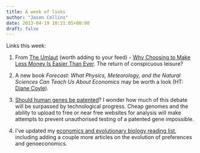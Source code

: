 ```yaml
---
title: A week of links
author: "Jason Collins"
date: 2013-04-19 10:21:05+00:00
draft: false
---
```


Links this week:


  1. From [The Umlaut](http://theumlaut.com/) (worth adding to your feed) - [Why Choosing to Make Less Money Is Easier Than Ever](http://theumlaut.com/2013/04/18/why-choosing-to-make-less-money-is-easier-than-ever/). The return of conspicuous leisure?

	
  2. A new book *Forecast: What Physics, Meteorology, and the Natural Sciences Can Teach Us About Economics* may be worth a look (HT: [Diane Coyle](http://www.enlightenmenteconomics.com/blog/index.php/2013/04/does-economics-need-more-physics-envy/)).

	
  3. [Should human genes be patented](http://bleedingheartlibertarians.com/2013/04/patents-property-and-genes)? I wonder how much of this debate will be surpassed by technological progress. Cheap genomes and the ability to upload to free or near free websites for analysis will make attempts to prevent unauthorised testing of a patented gene impossible.

	
  4. I've updated my [economics and evolutionary biology reading list](https://www.jasoncollins.blog/economics-and-evolutionary-biology-reading-list/), including adding a couple more articles on the evolution of preferences and genoeconomics.


